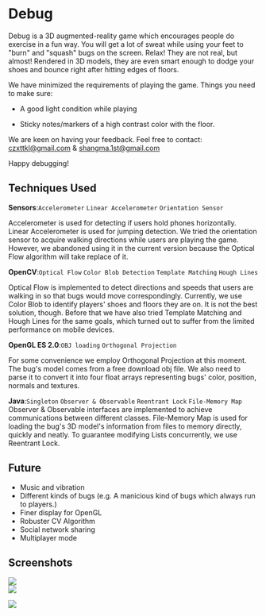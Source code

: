 Debug
=====
Debug is a 3D augmented-reality game which encourages people do exercise in a fun way. You will get a lot of sweat while using your feet to "burn" and "squash" bugs on the screen. Relax! They are not real, but almost! Rendered in 3D models, they are even smart enough to dodge your shoes and bounce right after hitting edges of floors. 

We have minimized the requirements of playing the game. Things you need to make sure:

* A good light condition while playing

* Sticky notes/markers of a high contrast color with the floor.


We are keen on having your feedback. Feel free to contact:  czxttkl@gmail.com & shangma.1st@gmail.com 

Happy debugging!


Techniques Used
--------------------------------------
**Sensors**:`Accelerometer`  `Linear Accelerometer` `Orientation Sensor` 

Accelerometer is used for detecting if users hold phones horizontally. Linear Accelerometer is used for jumping detection. We tried the orientation sensor to acquire walking directions while users are playing the game. However, we abandoned using it in the current version because the Optical Flow algorithm will take replace of it. 

**OpenCV**:`Optical Flow` `Color Blob Detection` `Template Matching` `Hough Lines`

Optical Flow is implemented to detect directions and speeds that users are walking in so that bugs would move correspondingly. Currently, we use Color Blob to identify players' shoes and floors they are on. It is not the best solution, though. Before that we have also tried Template Matching and Hough Lines for the same goals, which turned out to suffer from the limited performance on mobile devices.

**OpenGL ES 2.0**:`OBJ loading` `Orthogonal Projection`

For some convenience we employ Orthogonal Projection at this moment. The bug's model comes from a free download obj file. We also need to parse it to convert it into four float arrays representing bugs' color, position, normals and textures.

**Java**:`Singleton` `Observer & Observable` `Reentrant Lock` `File-Memory Map`
Observer & Observable interfaces are implemented to achieve communications between different classes. File-Memory Map is used for loading the bug's 3D model's information from files to memory directly, quickly and neatly. To guarantee modifying Lists concurrently, we use Reentrant Lock.

Future
--------------------------------------
* Music and vibration
* Different kinds of bugs (e.g. A manicious kind of bugs which always run to players.)
* Finer display for OpenGL
* Robuster CV Algorithm
* Social network sharing
* Multiplayer mode




Screenshots
--------------------------------------
![](https://dl.dropboxusercontent.com/u/5055823/debug_pic1.PNG)   
![](https://dl.dropboxusercontent.com/u/5055823/debug_pic2.PNG) 

[![](https://dl.dropboxusercontent.com/u/5055823/debug_pic3.PNG)](https://www.youtube.com/watch?v=gx8iwlgv9A8)




